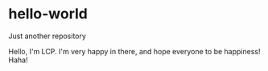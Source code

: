 # hello-world
Just another repository

Hello, I'm LCP. I'm very happy in there, and hope everyone to be happiness! Haha!
